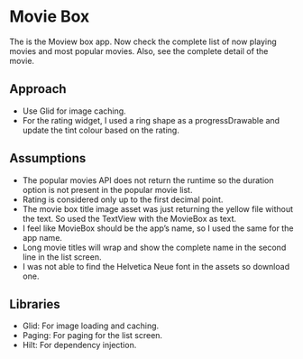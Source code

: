 # Movie Box
The is the Moview box app. Now check the complete list of now playing movies and most popular movies. Also, see the complete detail of the movie. 

## Approach

- Use Glid for image caching.  
- For the rating widget, I used a ring shape as a progressDrawable and update the tint colour based on the rating.  

## Assumptions 

- The popular movies API does not return the runtime so the duration option is not present in the popular movie list. 
- Rating is considered only up to the first decimal point. 
- The movie box title image asset was just returning the yellow file without the text. So used the TextView with the MovieBox as text. 
- I feel like MovieBox should be the app’s name, so I used the same for the app name.
- Long movie titles will wrap and show the complete name in the second line in the list screen.
- I was not able to find the Helvetica Neue font in the assets so download one.

## Libraries

- Glid: For image loading and caching.
- Paging: For paging for the list screen.
- Hilt: For dependency injection.
